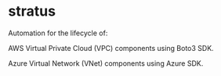 # stratus

Automation for the lifecycle of:

AWS Virtual Private Cloud (VPC) components using Boto3 SDK.

Azure Virtual Network (VNet) components using Azure SDK.
